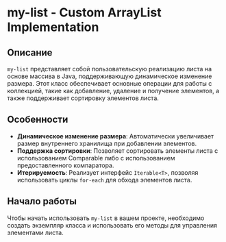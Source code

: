 # my-list - Custom ArrayList Implementation

## Описание
`my-list` представляет собой пользовательскую реализацию листа на основе массива в Java, поддерживающую динамическое изменение размера. Этот класс обеспечивает основные операции для работы с коллекцией, такие как добавление, удаление и получение элементов, а также поддерживает сортировку элементов листа.

## Особенности
- **Динамическое изменение размера**: Автоматически увеличивает размер внутреннего хранилища при добавлении элементов.
- **Поддержка сортировки**: Позволяет сортировать элементы листа с использованием Comparable либо с использованием предоставленного компаратора.
- **Итерируемость**: Реализует интерфейс `Iterable<T>`, позволяя использовать циклы `for-each` для обхода элементов листа.

## Начало работы
Чтобы начать использовать `my-list` в вашем проекте, необходимо создать экземпляр класса и использовать его методы для управления элементами листа.
